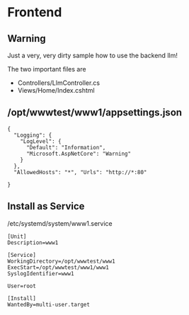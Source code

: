 # Frontend

## Warning

Just a very, very dirty sample how to use the backend llm!

The two important files are

- Controllers/LlmController.cs
- Views/Home/Index.cshtml

## /opt/wwwtest/www1/appsettings.json

```
{
  "Logging": {
    "LogLevel": {
      "Default": "Information",
      "Microsoft.AspNetCore": "Warning"
    }
  },
  "AllowedHosts": "*", "Urls": "http://*:80"

}

```

## Install as Service

/etc/systemd/system/www1.service
```
[Unit]
Description=www1

[Service]
WorkingDirectory=/opt/wwwtest/www1
ExecStart=/opt/wwwtest/www1/www1
SyslogIdentifier=www1

User=root

[Install]
WantedBy=multi-user.target
```

